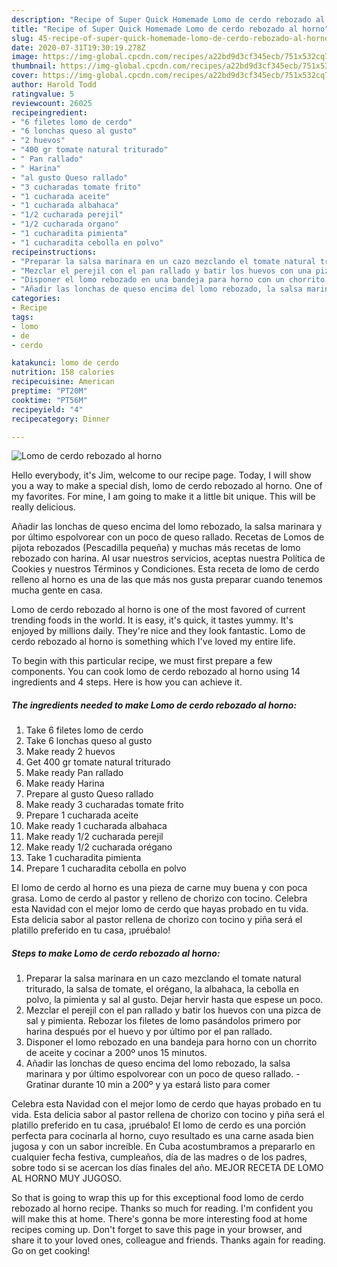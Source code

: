 ```yaml
---
description: "Recipe of Super Quick Homemade Lomo de cerdo rebozado al horno"
title: "Recipe of Super Quick Homemade Lomo de cerdo rebozado al horno"
slug: 45-recipe-of-super-quick-homemade-lomo-de-cerdo-rebozado-al-horno
date: 2020-07-31T19:30:19.278Z
image: https://img-global.cpcdn.com/recipes/a22bd9d3cf345ecb/751x532cq70/lomo-de-cerdo-rebozado-al-horno-foto-principal.jpg
thumbnail: https://img-global.cpcdn.com/recipes/a22bd9d3cf345ecb/751x532cq70/lomo-de-cerdo-rebozado-al-horno-foto-principal.jpg
cover: https://img-global.cpcdn.com/recipes/a22bd9d3cf345ecb/751x532cq70/lomo-de-cerdo-rebozado-al-horno-foto-principal.jpg
author: Harold Todd
ratingvalue: 5
reviewcount: 26025
recipeingredient:
- "6 filetes lomo de cerdo"
- "6 lonchas queso al gusto"
- "2 huevos"
- "400 gr tomate natural triturado"
- " Pan rallado"
- " Harina"
- "al gusto Queso rallado"
- "3 cucharadas tomate frito"
- "1 cucharada aceite"
- "1 cucharada albahaca"
- "1/2 cucharada perejil"
- "1/2 cucharada organo"
- "1 cucharadita pimienta"
- "1 cucharadita cebolla en polvo"
recipeinstructions:
- "Preparar la salsa marinara en un cazo mezclando el tomate natural triturado, la salsa de tomate, el orégano, la albahaca, la cebolla en polvo, la pimienta y sal al gusto. Dejar hervir hasta que espese un poco."
- "Mezclar el perejil con el pan rallado y batir los huevos con una pizca de sal y pimienta. Rebozar los filetes de lomo pasándolos primero por harina después por el huevo y por último por el pan rallado."
- "Disponer el lomo rebozado en una bandeja para horno con un chorrito de aceite y cocinar a 200º unos 15 minutos."
- "Añadir las lonchas de queso encima del lomo rebozado, la salsa marinara y por último espolvorear con un poco de queso rallado. Gratinar durante 10 min a 200º y ya estará listo para comer"
categories:
- Recipe
tags:
- lomo
- de
- cerdo

katakunci: lomo de cerdo 
nutrition: 158 calories
recipecuisine: American
preptime: "PT20M"
cooktime: "PT56M"
recipeyield: "4"
recipecategory: Dinner

---
```



![Lomo de cerdo rebozado al horno](https://img-global.cpcdn.com/recipes/a22bd9d3cf345ecb/751x532cq70/lomo-de-cerdo-rebozado-al-horno-foto-principal.jpg)

Hello everybody, it's Jim, welcome to our recipe page. Today, I will show you a way to make a special dish, lomo de cerdo rebozado al horno. One of my favorites. For mine, I am going to make it a little bit unique. This will be really delicious.

Añadir las lonchas de queso encima del lomo rebozado, la salsa marinara y por último espolvorear con un poco de queso rallado. Recetas de Lomos de pijota rebozados (Pescadilla pequeña) y muchas más recetas de lomo rebozado con harina. Al usar nuestros servicios, aceptas nuestra Política de Cookies y nuestros Términos y Condiciones. Esta receta de lomo de cerdo relleno al horno es una de las que más nos gusta preparar cuando tenemos mucha gente en casa.

Lomo de cerdo rebozado al horno is one of the most favored of current trending foods in the world. It is easy, it's quick, it tastes yummy. It's enjoyed by millions daily. They're nice and they look fantastic. Lomo de cerdo rebozado al horno is something which I've loved my entire life.


To begin with this particular recipe, we must first prepare a few components. You can cook lomo de cerdo rebozado al horno using 14 ingredients and 4 steps. Here is how you can achieve it.

<!--inarticleads1-->

##### The ingredients needed to make Lomo de cerdo rebozado al horno:

1. Take 6 filetes lomo de cerdo
1. Take 6 lonchas queso al gusto
1. Make ready 2 huevos
1. Get 400 gr tomate natural triturado
1. Make ready  Pan rallado
1. Make ready  Harina
1. Prepare al gusto Queso rallado
1. Make ready 3 cucharadas tomate frito
1. Prepare 1 cucharada aceite
1. Make ready 1 cucharada albahaca
1. Make ready 1/2 cucharada perejil
1. Make ready 1/2 cucharada orégano
1. Take 1 cucharadita pimienta
1. Prepare 1 cucharadita cebolla en polvo


El lomo de cerdo al horno es una pieza de carne muy buena y con poca grasa. Lomo de cerdo al pastor y relleno de chorizo con tocino. Celebra esta Navidad con el mejor lomo de cerdo que hayas probado en tu vida. Esta delicia sabor al pastor rellena de chorizo con tocino y piña será el platillo preferido en tu casa, ¡pruébalo! 

<!--inarticleads2-->

##### Steps to make Lomo de cerdo rebozado al horno:

1. Preparar la salsa marinara en un cazo mezclando el tomate natural triturado, la salsa de tomate, el orégano, la albahaca, la cebolla en polvo, la pimienta y sal al gusto. Dejar hervir hasta que espese un poco.
1. Mezclar el perejil con el pan rallado y batir los huevos con una pizca de sal y pimienta. Rebozar los filetes de lomo pasándolos primero por harina después por el huevo y por último por el pan rallado.
1. Disponer el lomo rebozado en una bandeja para horno con un chorrito de aceite y cocinar a 200º unos 15 minutos.
1. Añadir las lonchas de queso encima del lomo rebozado, la salsa marinara y por último espolvorear con un poco de queso rallado. - Gratinar durante 10 min a 200º y ya estará listo para comer


Celebra esta Navidad con el mejor lomo de cerdo que hayas probado en tu vida. Esta delicia sabor al pastor rellena de chorizo con tocino y piña será el platillo preferido en tu casa, ¡pruébalo! El lomo de cerdo es una porción perfecta para cocinarla al horno, cuyo resultado es una carne asada bien jugosa y con un sabor increíble. En Cuba acostumbramos a prepararlo en cualquier fecha festiva, cumpleaños, día de las madres o de los padres, sobre todo si se acercan los días finales del año. MEJOR RECETA DE LOMO AL HORNO MUY JUGOSO. 

So that is going to wrap this up for this exceptional food lomo de cerdo rebozado al horno recipe. Thanks so much for reading. I'm confident you will make this at home. There's gonna be more interesting food at home recipes coming up. Don't forget to save this page in your browser, and share it to your loved ones, colleague and friends. Thanks again for reading. Go on get cooking!
